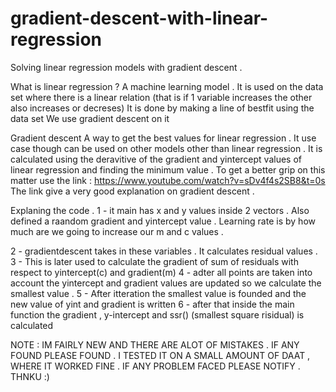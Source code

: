 # gradient-descent-with-linear-regression
Solving linear regression models with gradient descent . 

What is linear regression ?
A machine learning model . It is used on the data set where there is a linear relation (that is if 1 variable increases the other also increases or decreses)
It is done by making a line of bestfit using the data set
We use gradient descent on it

Gradient descent
A way to get the best values for linear regression . It use case though can be used on other models other than linear regression . It is calculated using the deravitive of the gradient and yintercept values of linear regression and finding the minimum value . To get a better grip on this matter use the link : 
https://www.youtube.com/watch?v=sDv4f4s2SB8&t=0s
The link give a very good explanation on gradient descent . 

Explaning the code .
1 - it main has x and y values inside 2 vectors . Also defined a raandom gradient and yintercept value . Learning rate is by how much are we going to increase our m and c values . 

2 - gradientdescent takes in these variables . It calculates residual values .
3 - This is later used to calculate the gradient of sum of residuals with respect to yintercept(c) and gradient(m)
4 - adter all points are taken into account the yintercept and gradient values are updated so we calculate the smallest value . 
5 - After itteration the smallest value is founded and the new value of yint and gradient is written 
6 - after that inside the main function the gradient , y-intercept and ssr() (smallest square risidual) is calculated

NOTE : IM FAIRLY NEW AND THERE ARE ALOT OF MISTAKES . IF ANY FOUND PLEASE FOUND . I TESTED IT ON A SMALL AMOUNT OF DAAT , WHERE IT WORKED FINE . IF ANY PROBLEM FACED PLEASE NOTIFY . THNKU :)
